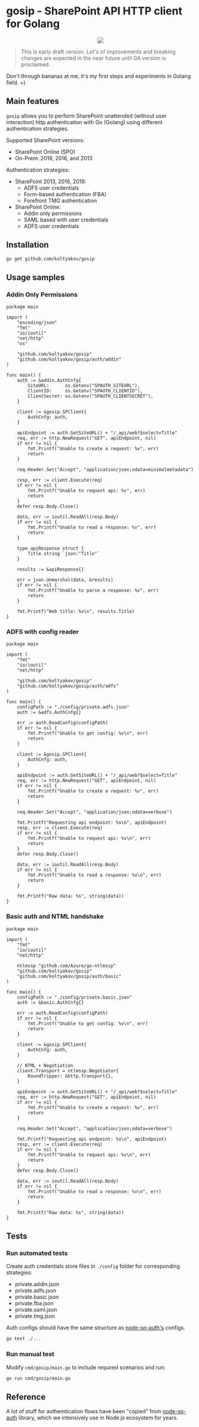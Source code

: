 # gosip - SharePoint API HTTP client for Golang

<p align="center">
  <img src="./assets/gosip.png" />
</p>

> This is early draft version. Lot's of improvements and breaking changes are expected in the near future until GA version is proclaimed.

Don't through bananas at me, it's my first steps and experiments in Golang field. =)

## Main features

`gosip` allows you to perform SharePoint unattended (without user interaction) http authentication with Go (Golang) using different authentication strategies.

Supported SharePoint versions:

- SharePoint Online (SPO)
- On-Prem: 2019, 2016, and 2013

Authentication strategies:

- SharePoint 2013, 2016, 2019:
  - ADFS user credentials
  - Form-based authentication (FBA)
  - Forefront TMG authentication
- SharePoint Online:
  - Addin only permissions
  - SAML based with user credentials
  - ADFS user credentials

## Installation

```bash
go get github.com/koltyakov/gosip
```

## Usage samples

### Addin Only Permissions

```golang
package main

import (
	"encoding/json"
	"fmt"
	"io/ioutil"
	"net/http"
	"os"

	"github.com/koltyakov/gosip"
	"github.com/koltyakov/gosip/auth/addin"
)

func main() {
	auth := &addin.AuthCnfg{
		SiteURL:      os.Getenv("SPAUTH_SITEURL"),
		ClientID:     os.Getenv("SPAUTH_CLIENTID"),
		ClientSecret: os.Getenv("SPAUTH_CLIENTSECRET"),
	}

	client := &gosip.SPClient{
		AuthCnfg: auth,
	}

	apiEndpoint := auth.GetSiteURL() + "/_api/web?$select=Title"
	req, err := http.NewRequest("GET", apiEndpoint, nil)
	if err != nil {
		fmt.Printf("Unable to create a request: %v", err)
		return
	}

	req.Header.Set("Accept", "application/json;odata=minimalmetadata")

	resp, err := client.Execute(req)
	if err != nil {
		fmt.Printf("Unable to request api: %v", err)
		return
	}
	defer resp.Body.Close()

	data, err := ioutil.ReadAll(resp.Body)
	if err != nil {
		fmt.Printf("Unable to read a response: %v", err)
		return
	}

	type apiResponse struct {
		Title string `json:"Title"`
	}

	results := &apiResponse{}

	err = json.Unmarshal(data, &results)
	if err != nil {
		fmt.Printf("Unable to parse a response: %v", err)
		return
	}

	fmt.Printf("Web title: %v\n", results.Title)
}
```

### ADFS with config reader

```golang
package main

import (
	"fmt"
	"io/ioutil"
	"net/http"

	"github.com/koltyakov/gosip"
	"github.com/koltyakov/gosip/auth/adfs"
)

func main() {
	configPath := "./config/private.adfs.json"
	auth := &adfs.AuthCnfg{}

	err := auth.ReadConfig(configPath)
	if err != nil {
		fmt.Printf("Unable to get config: %v\n", err)
		return
	}

	client := &gosip.SPClient{
		AuthCnfg: auth,
	}

	apiEndpoint := auth.GetSiteURL() + "/_api/web?$select=Title"
	req, err := http.NewRequest("GET", apiEndpoint, nil)
	if err != nil {
		fmt.Printf("Unable to create a request: %v", err)
		return
	}

	req.Header.Set("Accept", "application/json;odata=verbose")

	fmt.Printf("Requesting api endpoint: %s\n", apiEndpoint)
	resp, err := client.Execute(req)
	if err != nil {
		fmt.Printf("Unable to request api: %v\n", err)
		return
	}
	defer resp.Body.Close()

	data, err := ioutil.ReadAll(resp.Body)
	if err != nil {
		fmt.Printf("Unable to read a response: %v\n", err)
		return
	}

	fmt.Printf("Raw data: %s", string(data))
}
```

### Basic auth and NTML handshake

```golang
package main

import (
	"fmt"
	"io/ioutil"
	"net/http"

	ntlmssp "github.com/Azure/go-ntlmssp"
	"github.com/koltyakov/gosip"
	"github.com/koltyakov/gosip/auth/basic"
)

func main() {
	configPath := "./config/private.basic.json"
	auth := &basic.AuthCnfg{}

	err := auth.ReadConfig(configPath)
	if err != nil {
		fmt.Printf("Unable to get config: %v\n", err)
		return
	}

	client := &gosip.SPClient{
		AuthCnfg: auth,
	}

	// NTML + Negotiation
	client.Transport = ntlmssp.Negotiator{
		RoundTripper: &http.Transport{},
	}

	apiEndpoint := auth.GetSiteURL() + "/_api/web?$select=Title"
	req, err := http.NewRequest("GET", apiEndpoint, nil)
	if err != nil {
		fmt.Printf("Unable to create a request: %v", err)
		return
	}

	req.Header.Set("Accept", "application/json;odata=verbose")

	fmt.Printf("Requesting api endpoint: %s\n", apiEndpoint)
	resp, err := client.Execute(req)
	if err != nil {
		fmt.Printf("Unable to request api: %v\n", err)
		return
	}
	defer resp.Body.Close()

	data, err := ioutil.ReadAll(resp.Body)
	if err != nil {
		fmt.Printf("Unable to read a response: %v\n", err)
		return
	}

	fmt.Printf("Raw data: %s", string(data))
}
```

## Tests

### Run automated tests

Create auth credentials store files in `./config` folder for corresponding strategies:

- private.addin.json
- private.adfs.json
- private.basic.json
- private.fba.json
- private.saml.json
- private.tmg.json

Auth configs should have the same structure as [node-sp-auth's](https://github.com/s-kainet/node-sp-auth) configs.

```bash
go test ./...
```

### Run manual test

Modify `cmd/gosip/main.go` to include required scenarios and run:

```bash
go run cmd/gosip/main.go
```

## Reference

A lot of stuff for authemtication flows have been "copied" from [node-sp-auth](https://github.com/s-kainet/node-sp-auth) library, which we intensively use in Node.js ecosystem for years.